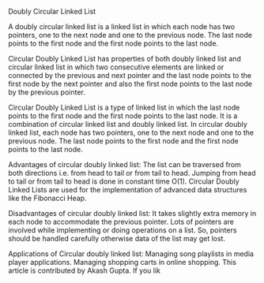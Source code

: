 Doubly Circular Linked List

A doubly circular linked list is a linked list in which each node has two pointers, one to the next node and one to the previous node. The last node points to the first node and the first node points to the last node.



Circular Doubly Linked List has properties of both doubly linked list and circular linked list in which two consecutive elements are linked or connected by the previous and next pointer and the last node points to the first node by the next pointer and also the first node points to the last node by the previous pointer.

Circular Doubly Linked List is a type of linked list in which the last node points to the first node and the first node points to the last node. It is a combination of circular linked list and doubly linked list. In circular doubly linked list, each node has two pointers, one to the next node and one to the previous node. The last node points to the first node and the first node points to the last node.


Advantages of circular doubly linked list: 
The list can be traversed from both directions i.e. from head to tail or from tail to head.
Jumping from head to tail or from tail to head is done in constant time O(1).
Circular Doubly Linked Lists are used for the implementation of advanced data structures like the Fibonacci Heap.

Disadvantages of circular doubly linked list: 
It takes slightly extra memory in each node to accommodate the previous pointer.
Lots of pointers are involved while implementing or doing operations on a list. So, pointers should be handled carefully otherwise data of the list may get lost.

Applications of Circular doubly linked list:
Managing song playlists in media player applications.
Managing shopping carts in online shopping.
This article is contributed by Akash Gupta. If you lik
